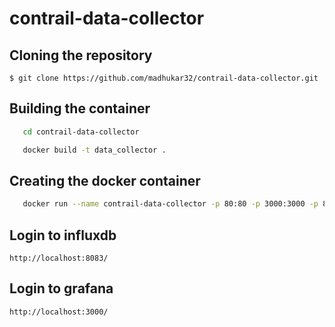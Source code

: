 # contrail-data-collector

## Cloning the repository
`$ git clone https://github.com/madhukar32/contrail-data-collector.git`

## Building the container
```bash
   cd contrail-data-collector
```

```bash
   docker build -t data_collector .
```

## Creating the docker container
```bash
   docker run --name contrail-data-collector -p 80:80 -p 3000:3000 -p 8083:8083 -p 8086:8086 -td data_collector
```

## Login to influxdb
`http://localhost:8083/`

## Login to grafana
`http://localhost:3000/`
